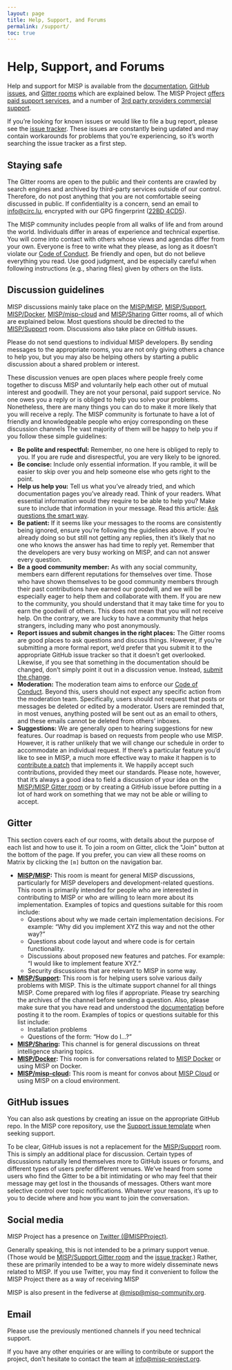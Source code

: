 ```yaml
---
layout: page
title: Help, Support, and Forums
permalink: /support/
toc: true
---
```


# Help, Support, and Forums

Help and support for MISP is available from the [documentation](/documentation), [GitHub issues](https://github.com/MISP/MISP/issues), and [Gitter rooms](https://gitter.im/orgs/MISP/rooms) which are explained below. 
The MISP Project [offers paid support services](/professional-services), and a number of [3rd party providers commercial support](/commercial-support).

If you’re looking for known issues or would like to file a bug report, please see the [issue tracker](https://github.com/MISP/MISP/issues). 
These issues are constantly being updated and may contain workarounds for problems that you’re experiencing, so it’s worth searching the issue tracker as a first step.

## Staying safe

The Gitter rooms are open to the public and their contents are crawled by search engines and archived by third-party services outside of our control. 
Therefore, do not post anything that you are not comfortable seeing discussed in public. 
If confidentiality is a concern, send an email to info@circ.lu, encrypted with our GPG fingerprint ([22BD 4CD5](http://pgp.circl.lu/pks/lookup?op=index&search=%0A0xCA572205C0024E06BA70BE89EAADCFFC22BD4CD5)).

The MISP community includes people from all walks of life and from around the world. 
Individuals differ in areas of experience and technical expertise. 
You will come into contact with others whose views and agendas differ from your own. 
Everyone is free to write what they please, as long as it doesn’t violate our [Code of Conduct](https://github.com/MISP/MISP/blob/2.4/code_of_conduct.md). 
Be friendly and open, but do not believe everything you read. 
Use good judgment, and be especially careful when following instructions (e.g., sharing files) given by others on the lists.

## Discussion guidelines

MISP discussions mainly take place on the [MISP/MISP](https://gitter.im/MISP/MISP), [MISP/Support](https://gitter.im/MISP/Support), [MISP/Docker](https://gitter.im/MISP/Docker), [MISP/misp-cloud](https://gitter.im/MISP/misp-cloud) and [MISP/Sharing](https://gitter.im/MISP/Sharing) Gitter rooms, all of which are explained below. 
Most questions should be directed to the [MISP/Support](https://gitter.im/MISP/Support) room. 
Discussions also take place on GitHub issues. 

Please do not send questions to individual MISP developers. 
By sending messages to the appropriate rooms, you are not only giving others a chance to help you, but you may also be helping others by starting a public discussion about a shared problem or interest.

These discussion venues are open places where people freely come together to discuss MISP and voluntarily help each other out of mutual interest and goodwill.
They are not your personal, paid support service. 
No one owes you a reply or is obliged to help you solve your problems. 
Nonetheless, there are many things you can do to make it more likely that you will receive a reply. 
The MISP community is fortunate to have a lot of friendly and knowledgeable people who enjoy corresponding on these discussion channels The vast majority of them will be happy to help you if you follow these simple guidelines:

- **Be polite and respectful:** Remember, no one here is obliged to reply to you. If you are rude and disrespectful, you are very likely to be ignored.
- **Be concise:** Include only essential information. If you ramble, it will be easier to skip over you and help someone else who gets right to the point.
- **Help us help you:** Tell us what you’ve already tried, and which documentation pages you’ve already read. Think of your readers. What essential information would they require to be able to help you? Make sure to include that information in your message. Read this article: [Ask questions the smart way](http://www.catb.org/~esr/faqs/smart-questions.html).
- **Be patient:** If it seems like your messages to the rooms are consistently being ignored, ensure you’re following the guidelines above. If you’re already doing so but still not getting any replies, then it’s likely that no one who knows the answer has had time to reply yet. Remember that the developers are very busy working on MISP, and can not answer every question.
- **Be a good community member:** As with any social community, members earn different reputations for themselves over time. Those who have shown themselves to be good community members through their past contributions have earned our goodwill, and we will be especially eager to help them and collaborate with them. If you are new to the community, you should understand that it may take time for you to earn the goodwill of others. This does not mean that you will not receive help. On the contrary, we are lucky to have a community that helps strangers, including many who post anonymously. 
- **Report issues and submit changes in the right places:** The Gitter rooms are good places to ask questions and discuss things. However, if you’re submitting a more formal report, we’d prefer that you submit it to the appropriate GitHub issue tracker so that it doesn’t get overlooked. Likewise, if you see that something in the documentation should be changed, don’t simply point it out in a discussion venue. Instead, [submit the change](https://github.com/MISP/misp-book/contributing.md).
- **Moderation:** The moderation team aims to enforce our [Code of Conduct](https://github.com/MISP/MISP/blob/2.4/code_of_conduct.md). Beyond this, users should not expect any specific action from the moderation team. Specifically, users should not request that posts or messages be deleted or edited by a moderator. Users are reminded that, in most venues, anything posted will be sent out as an email to others, and these emails cannot be deleted from others’ inboxes.
- **Suggestions:** We are generally open to hearing suggestions for new features. Our roadmap is based on requests from people who use MISP. However, it is rather unlikely that we will change our schedule in order to accommodate an individual request. If there’s a particular feature you’d like to see in MISP, a much more effective way to make it happen is to [contribute a patch]() that implements it. We happily accept such contributions, provided they meet our standards. Please note, however, that it’s always a good idea to field a discussion of your idea on the [MISP/MISP Gitter room](https://gitter.im/MISP/MISP) or by creating a GitHub issue before putting in a lot of hard work on something that we may not be able or willing to accept.

## Gitter

This section covers each of our rooms, with details about the purpose of each list and how to use it. 
To join a room on Gitter, click the "Join" button at the bottom of the page. 
If you prefer, you can view all these rooms on Matrix by clicking the `[m]` button on the navigation bar.   

- **[MISP/MISP](https://gitter.im/MISP/MISP):** This room is meant for general MISP discussions, particularly for MISP developers and development-related questions. This room is primarily intended for people who are interested in contributing to MISP or who are willing to learn more about its implementation. Examples of topics and questions suitable for this room include:
    - Questions about why we made certain implementation decisions. For example: “Why did you implement XYZ this way and not the other way?”
    - Questions about code layout and where code is for certain functionality.
    - Discussions about proposed new features and patches. For example: “I would like to implement feature XYZ.”
    - Security discussions that are relevant to MISP in some way.
- **[MISP/Support](https://gitter.im/MISP/Support):** This room is for helping users solve various daily problems with MISP. This is the ultimate support channel for all things MISP. Come prepared with log files if appropriate. Please try searching the archives of the channel before sending a question. Also, please make sure that you have read and understood the [documentation](https://www.circl.lu/doc/misp/) before posting it to the room. Examples of topics or questions suitable for this list include:
    - Installation problems
    - Questions of the form: “How do I…?”
- **[MISP/Sharing](https://gitter.im/MISP/Sharing):** This channel is for general discussions on threat intelligence sharing topics.
- **[MISP/Docker](https://gitter.im/MISP/Docker):** This room is for conversations related to [MISP Docker](https://github.com/MISP/misp-docker) or using MISP on Docker.
- **[MISP/misp-cloud](https://gitter.im/MISP/misp-cloud):** This room is meant for convos about [MISP Cloud](https://github.com/MISP/misp-cloud) or using MISP on a cloud environment.  

## GitHub issues

You can also ask questions by creating an issue on the appropriate GitHub repo. 
In the MISP core repository, use the [Support issue template](https://github.com/MISP/MISP/blob/2.4/.github/ISSUE_TEMPLATE/support_request.md) when seeking support. 

To be clear, GitHub issues is not a replacement for the [MISP/Support](https://gitter.im/MISP/Support) room. 
This is simply an additional place for discussion. 
Certain types of discussions naturally lend themselves more to GitHub issues or forums, and different types of users prefer different venues. 
We’ve heard from some users who find the Gitter to be a bit intimidating or who may feel that their message may get lost in the thousands of messages. 
Others want more selective control over topic notifications. 
Whatever your reasons, it’s up to you to decide where and how you want to join the conversation.

## Social media

MISP Project has a presence on [Twitter (@MISPProject)](https://twitter.com/MISPProject).

Generally speaking, this is not intended to be a primary support venue. 
(Those would be [MISP/Support Gitter room](https://gitter.im/MISP/MISP) and the [issue tracker](https://github.com/MISP/MISP/issues).) 
Rather, these are primarily intended to be a way to more widely disseminate news related to MISP. 
If you use Twitter, you may find it convenient to follow the MISP Project there as a way of receiving MISP

MISP is also present in the fediverse at [@misp@misp-community.org](https://misp-community.org/@misp).

## Email

Please use the previously mentioned channels if you need technical support.

If you have any other enquiries or are willing to contribute or support the project, don't hesitate to contact the team at [info@misp-project.org](mailto:info@misp-project.org). 

 
